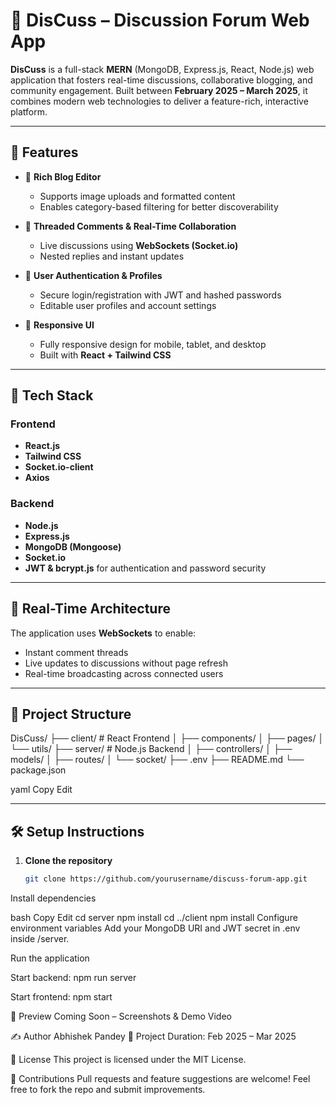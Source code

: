 # 💬 DisCuss – Discussion Forum Web App

**DisCuss** is a full-stack **MERN** (MongoDB, Express.js, React, Node.js) web application that fosters real-time discussions, collaborative blogging, and community engagement. Built between **February 2025 – March 2025**, it combines modern web technologies to deliver a feature-rich, interactive platform.

---

## 🚀 Features

- 📝 **Rich Blog Editor**  
  - Supports image uploads and formatted content  
  - Enables category-based filtering for better discoverability

- 💬 **Threaded Comments & Real-Time Collaboration**  
  - Live discussions using **WebSockets (Socket.io)**  
  - Nested replies and instant updates

- 🔐 **User Authentication & Profiles**  
  - Secure login/registration with JWT and hashed passwords  
  - Editable user profiles and account settings

- 📱 **Responsive UI**  
  - Fully responsive design for mobile, tablet, and desktop  
  - Built with **React + Tailwind CSS**

---

## 🧰 Tech Stack

### Frontend
- **React.js**
- **Tailwind CSS**
- **Socket.io-client**
- **Axios**

### Backend
- **Node.js**
- **Express.js**
- **MongoDB (Mongoose)**
- **Socket.io**
- **JWT & bcrypt.js** for authentication and password security

---

## 🔄 Real-Time Architecture

The application uses **WebSockets** to enable:
- Instant comment threads
- Live updates to discussions without page refresh
- Real-time broadcasting across connected users

---

## 📁 Project Structure

DisCuss/
├── client/ # React Frontend
│ ├── components/
│ ├── pages/
│ └── utils/
├── server/ # Node.js Backend
│ ├── controllers/
│ ├── models/
│ ├── routes/
│ └── socket/
├── .env
├── README.md
└── package.json

yaml
Copy
Edit

---

## 🛠️ Setup Instructions

1. **Clone the repository**  
   ```bash
   git clone https://github.com/yourusername/discuss-forum-app.git
Install dependencies

bash
Copy
Edit
cd server
npm install
cd ../client
npm install
Configure environment variables
Add your MongoDB URI and JWT secret in .env inside /server.

Run the application

Start backend: npm run server

Start frontend: npm start

📸 Preview
Coming Soon – Screenshots & Demo Video

✍️ Author
Abhishek Pandey
📅 Project Duration: Feb 2025 – Mar 2025

📃 License
This project is licensed under the MIT License.

🙌 Contributions
Pull requests and feature suggestions are welcome!
Feel free to fork the repo and submit improvements.
